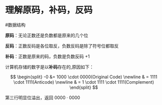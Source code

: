 # 理解原码，补码，反码

#数据结构

**原码**：无论正数还是负数都是原来的几个位

**反码**：正数反码是各位取反，负数反码是除了符号位都取反

**补码**：正数是原来的码，负数是负数反码 $+1$

计算机存储的数字是以**补码**存在的,原因如下：

$$
\begin{split}
-0 &= 1000 \cdot 0000(Original Code) \newline
& = 1111 \cdot 1111(Anticode) \newline
& = 1 \cdot 1111 \cdot 1111(Complement)
\end{split}
$$

第三行明显位溢出，返回 $0000 \cdot 0000$
